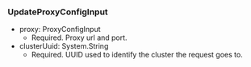 ### UpdateProxyConfigInput


- proxy: ProxyConfigInput
  - Required. Proxy url and port.
- clusterUuid: System.String
  - Required. UUID used to identify the cluster the request goes to.
